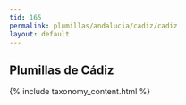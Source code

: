 ```yaml
---
tid: 165
permalink: plumillas/andalucia/cadiz/cadiz
layout: default
---
```

## Plumillas de Cádiz
{% include taxonomy_content.html %}
